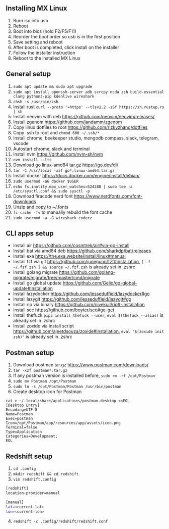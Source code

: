 ## Installing MX Linux

1. Burn iso into usb
2. Reboot
3. Boot into bios (hold F2/F5/F11)
4. Reorder the boot order so usb is in the first position
5. Save setting and reboot
6. After boot is completed, click install on the installer
7. Follow the installer instruction
8. Reboot to the installed MX Linux

## General setup

1. `sudo apt update && sudo apt upgrade`
2. `sudo apt install openssh-server adb scrcpy ncdu zsh build-essential clang python3-pip kdenlive wireshark`
3. `chsh -s /usr/bin/zsh`
4. Install rust `curl --proto '=https' --tlsv1.2 -sSf https://sh.rustup.rs | sh`
5. Install neovim with deb https://github.com/neovim/neovim/releases/
6. Install zgenom https://github.com/jandamm/zgenom
7. Copy linux dotfiles to root https://github.com/rizkyzhang/dotfiles
8. Copy .ssh to root and `chmod 600 ~/.ssh/*`
9. Install chrome, beekeeper studio, mongodb compass, slack, telegram, vscode
10. Autostart chrome, slack and terminal
11. Install nvm https://github.com/nvm-sh/nvm
12. `nvm install --lts`
13. Download go linux-amd64 tar.gz https://go.dev/dl/
14. `tar -C /usr/local -xzf go*.linux-amd64.tar.gz`
15. Install docker https://docs.docker.com/engine/install/debian/
16. `sudo usermod -aG docker $USER`
17. `echo fs.inotify.max_user_watches=524288 | sudo tee -a /etc/sysctl.conf && sudo sysctl -p`
18. Download firacode nerd font https://www.nerdfonts.com/font-downloads
19. Unzip and copy to ~/.fonts
20. `fc-cache -fv` to manually rebuild the font cache
21. `sudo usermod -a -G wireshark coderz`

## CLI apps setup

- Install air https://github.com/cosmtrek/air#via-go-install
- Install bat via amd64 deb https://github.com/sharkdp/bat/releases
- Install exa https://the.exa.website/install/linux#manual
- Install fzf via git https://github.com/junegunn/fzf#installation, `[ -f ~/.fzf.zsh ] && source ~/.fzf.zsh` is already set in .zshrc
- Install golang migrate https://github.com/golang-migrate/migrate/tree/master/cmd/migrate
- Install go global update https://github.com/Gelio/go-global-update#installation
- Install lazydocker https://github.com/jesseduffield/lazydocker#go
- Install lazygit https://github.com/jesseduffield/lazygit#go
- Install rip via binary https://github.com/nivekuil/rip#-installation
- Install scc https://github.com/boyter/scc#go-get
- Install thefuck `pip3 install thefuck --user`, `eval $(thefuck --alias)` is already set in .zshrc
- Install zoxide via install script https://github.com/ajeetdsouza/zoxide#installation, `eval "$(zoxide init zsh)"` is already set in .zshrc

## Postman setup

1. Download postman tar.gz https://www.postman.com/downloads/
2. `tar -xzf postman*.tar.gz`
3. If any postman version is installed before, `sudo rm -rf /opt/Postman`
4. `sudo mv Postman /opt/Postman`
5. `sudo ln -s /opt/Postman/Postman /usr/bin/postman`
6. Create desktop icon for Postman

```
cat > ~/.local/share/applications/postman.desktop <<EOL
[Desktop Entry]
Encoding=UTF-8
Name=Postman
Exec=postman
Icon=/opt/Postman/app/resources/app/assets/icon.png
Terminal=false
Type=Application
Categories=Development;
EOL
```

## Redshift setup

1. `cd .config`
2. `mkdir redshift && cd redshift`
3. `vim redshift.config`

```bash
[redshift]
location-provider=manual

[manual]
lat=<current-lat>
lon=<current-lon>
```

4. `redshift -c .config/redshift/redshift.conf`
